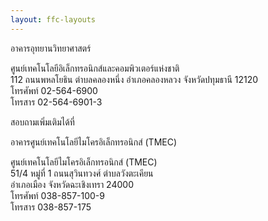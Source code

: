 ```yaml
---
layout: ffc-layouts
---
```

อาคารอุทยานวิทยาศาสตร์

ศูนย์เทคโนโลยีอิเล็กทรอนิกส์และคอมพิวเตอร์แห่งชาติ  
112 ถนนพหลโยธิน ตำบลคลองหนึ่ง อำเภอคลองหลวง จังหวัดปทุมธานี 12120  
โทรศัพท์ 02-564-6900  
โทรสาร 02-564-6901-3

สอบถามเพิ่มเติมได้ที่

อาคารศูนย์เทคโนโลยีไมโครอิเล็กทรอนิกส์ (TMEC)

ศูนย์เทคโนโลยีไมโครอิเล็กทรอนิกส์ (TMEC)  
51/4 หมู่ที่ 1 ถนนสุวินทวงศ์ ตำบลวังตะเคียน  
อำเภอเมือง จังหวัดฉะเชิงเทรา 24000  
โทรศัพท์ 038-857-100-9  
โทรสาร 038-857-175
